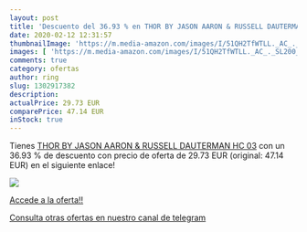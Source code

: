 ```yaml
---
layout: post
title: 'Descuento del 36.93 % en THOR BY JASON AARON & RUSSELL DAUTERMAN '
date: 2020-02-12 12:31:57
thumbnailImage: 'https://m.media-amazon.com/images/I/51QH2TfWTLL._AC_._SL200_.jpg'
images: [ 'https://m.media-amazon.com/images/I/51QH2TfWTLL._AC_._SL200_.jpg' ]
comments: true
category: ofertas
author: ring
slug: 1302917382
description:
actualPrice: 29.73 EUR
comparePrice: 47.14 EUR
inStock: true
---
```


Tienes [THOR BY JASON AARON & RUSSELL DAUTERMAN HC 03](https://www.amazon.es/dp/1302917382/?tag=redken-21) con un 36.93 % de descuento con precio de oferta de 29.73 EUR (original: 47.14 EUR) en el siguiente enlace!

[![](https://m.media-amazon.com/images/I/51QH2TfWTLL._AC_._SL200_.jpg)](https://www.amazon.es/dp/1302917382/?tag=redken-21)

[Accede a la oferta!!](https://www.amazon.es/dp/1302917382/?tag=redken-21)

[Consulta otras ofertas en nuestro canal de telegram](https://t.me/s/ofertas25)
